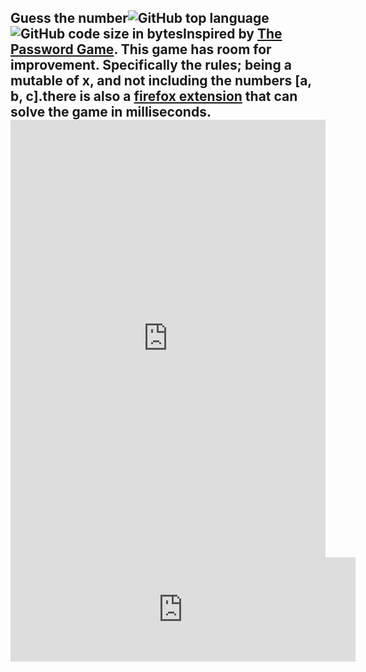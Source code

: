 ## Guess the number<!-- META A number guessing game inspired by The Password Game META -->![GitHub top language](https://img.shields.io/github/languages/top/ollielynas/password-game-clone)![GitHub code size in bytes](https://img.shields.io/github/languages/code-size/ollielynas/password-game-clone)Inspired by [The Password Game](https://neal.fun/password-game/). This game has room for improvement. Specifically the rules; being a mutable of x, and not including the numbers [a, b, c].there is also a [firefox extension](https://addons.mozilla.org/en-US/firefox/addon/olynas-number-game-solver/?utm_source=addons.mozilla.org&utm_medium=referral&utm_content=search) that can solve the game in milliseconds. <iframe src="https://ollielynas.github.io/password-game-clone/" width="100%" height="700px" frameborder="0"></iframe><iframe frameborder="0" src="https://itch.io/embed/2140014" width="552" height="167"><a href="https://ollie-lynas.itch.io/guess-the-number">Guess The Number by Ollie lynas</a></iframe>
<!-- LAST EDITED Wed Nov  8 14:23:42 2023 LAST EDITED-->